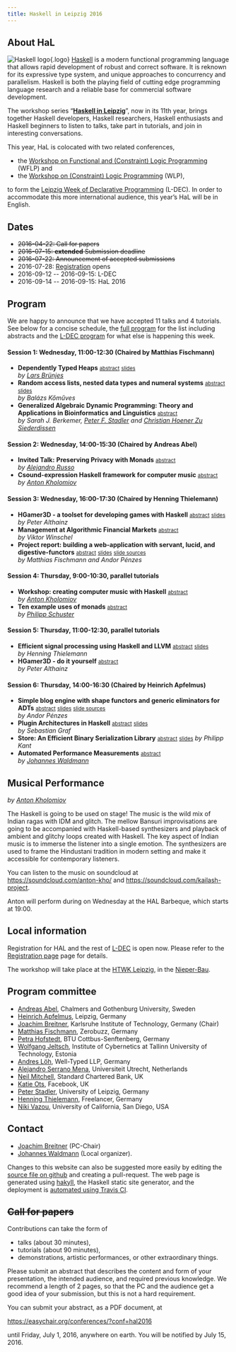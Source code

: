 ```yaml
---
title: Haskell in Leipzig 2016
---
```


About HaL
-----

![Haskell logo](images/logo.png){.logo}
[Haskell](http://haskell.org/) is a modern functional programming language that allows rapid development of robust and correct software. It is reknown for its expressive type system, and unique approaches to concurrency and parallelism. Haskell is both the playing field of cutting edge programming language research and a reliable base for commercial software development.

The workshop series “[**Haskell in Leipzig**](http://nfa.imn.htwk-leipzig.de/HAL2015/)”, now in its 11th year, brings together Haskell developers, Haskell researchers, Haskell enthusiasts and Haskell beginners to listen to talks, take part in tutorials, and join in interesting conversations.

This year, HaL is colocated with two related conferences,

 * the [Workshop on Functional and (Constraint) Logic Programming](https://wflp2016.github.io/) (WFLP) and
 * the [Workshop on (Constraint) Logic Programming](http://nfa.imn.htwk-leipzig.de/WLP2016/) (WLP),

to form the [Leipzig Week of Declarative Programming](http://nfa.imn.htwk-leipzig.de/LDEC2016/) (L-DEC). In order to accommodate this more international audience, this year’s HaL will be in English.

Dates
-----

 * ~~2016-04-22: Call for papers~~
 * ~~2016-07-15: **extended** Submission deadline~~
 * ~~2016-07-22: Announcement of accepted submissions~~
 * 2016-07-28: [Registration](http://nfa.imn.htwk-leipzig.de/LDEC2016/registration/) opens
 * 2016-09-12 -- 2016-09-15: L-DEC
 * 2016-09-14 -- 2016-09-15: HaL 2016


Program
-------

We are happy to announce that we have accepted 11 talks and 4 tutorials. See below for a concise schedule, the [full program](program.html) for the list including abstracts and the [L-DEC program](http://nfa.imn.htwk-leipzig.de/LDEC2016/program/) for what else is happening this week.

#### Session 1: Wednesday, 11:00-12:30 (Chaired by Matthias Fischmann)

* **Dependently Typed Heaps**
  <small>[abstract](program.html#brunjes)</small>
  <small>[slides](slides/HAL2016-brunjes.pdf)</small>  
  *by [Lars Brünjes]*
* **Random access lists, nested data types and numeral systems**
  <small>[abstract](program.html#komuves)</small>
  <small>[slides](slides/HAL2016-komuves.pdf)</small>  
  *by Balázs Kőműves*
* **Generalized Algebraic Dynamic Programming: Theory and Applications in Bioinformatics and Linguistics**
  <small>[abstract](program.html#stadler)</small>  
  *by Sarah J. Berkemer, [Peter F. Stadler] and [Christian Hoener Zu Siederdissen]*

#### Session 2: Wednesday, 14:00-15:30 (Chaired by Andreas Abel)

* **Invited Talk:**
  **Preserving Privacy with Monads**
  <small>[abstract](program.html#russo)</small>  
  *by [Alejandro Russo](http://www.cse.chalmers.se/~russo/)*
* **Csound-expression Haskell framework for computer music**
  <small>[abstract](program.html#kholomiov-talk)</small>  
  *by [Anton Kholomiov]*

#### Session 3: Wednesday, 16:00-17:30 (Chaired by Henning Thielemann)

* **HGamer3D - a toolset for developing games with Haskell**
  <small>[abstract](program.html#althainz-talk)</small>
  <small>[slides](slides/HAL2016-althainz.pdf)</small>  
  *by Peter Althainz*
* **Management at Algorithmic Financial Markets**
  <small>[abstract](program.html#winschel)</small>  
  *by Viktor Winschel*
* **Project report: building a web-application with servant, lucid, and digestive-functors**
  <small>[abstract](program.html#fischmann)</small>
  <small>[slides](slides/HAL2016-fischmann-penzes.pdf)</small>
  <small>[slide sources](slides/HAL2016-fischmann-penzes.md)</small>  
  *by Matthias Fischmann and Andor Pénzes*

#### Session 4: Thursday, 9:00-10:30, parallel tutorials

* **Workshop: creating computer music with Haskell**
  <small>[abstract](program.html#kholomiov-tutorial)</small>  
  *by [Anton Kholomiov]*
* **Ten example uses of monads**
  <small>[abstract](program.html#schuster)</small>  
  *by [Philipp Schuster]*

#### Session 5: Thursday, 11:00-12:30, parallel tutorials

* **Efficient signal processing using Haskell and LLVM**
  <small>[abstract](program.html#thielemann)</small>
  <small>[slides](slides/HAL2016-thielemann.pdf)</small>  
  *by Henning Thielemann*<br/>
* **HGamer3D - do it yourself**
  <small>[abstract](program.html#althainz-tutorial)</small>  
  *by Peter Althainz*<br/>


#### Session 6: Thursday, 14:00-16:30 (Chaired by Heinrich Apfelmus)

* **Simple blog engine with shape functors and generic eliminators for ADTs**
  <small>[abstract](program.html#penzes)</small>
  <small>[slides](slides/HAL2016-penzes.pdf)</small>
  <small>[slide sources](slides/HAL2016-penzes.lhs)</small>  
  *by Andor Pénzes*
* **Plugin Architectures in Haskell**
  <small>[abstract](program.html#graf)</small>
  <small>[slides](slides/HAL2016-graf.pdf)</small>  
  *by Sebastian Graf*
* **Store: An Efficient Binary Serialization Library**
  <small>[abstract](program.html#kant)</small>
  <small>[slides](slides/2016-hal-store.html)</small>
  *by Philipp Kant*
* **Automated Performance Measurements**
  <small>[abstract](program.html#waldmann)</small>  
  *by [Johannes Waldmann]*

[Johannes Waldmann]: http://www.imn.htwk-leipzig.de/~waldmann/
[Peter F. Stadler]: http://www.bioinf.uni-leipzig.de/
[Christian Hoener Zu Siederdissen]: http://www.bioinf.uni-leipzig.de/~choener/index.html
[Lars Brünjes]:  https://github.com/brunjlar
[Anton Kholomiov]: https://github.com/anton-k
[Philipp Schuster]: https://github.com/phischu


Musical Performance
-------------------

*by [Anton Kholomiov]*

The Haskell is going to be used on stage! The music is the wild mix of Indian
ragas with IDM and glitch.  The mellow Bansuri improvisations are going to be
accompanied with Haskell-based synthesizers and playback of ambient and glitchy
loops created with Haskell.  The key aspect of Indian music is to immerse the
listener into a single emotion.  The synthesizers are used to frame the
Hindustani tradition in modern setting and make it accessible for contemporary
listeners.

You can listen to the music on soundcloud at <https://soundcloud.com/anton-kho/> and <https://soundcloud.com/kailash-project>.

Anton will perform during on Wednesday at the HAL Barbeque, which starts at 19:00.


Local information
-----------------

Registration for HAL and the rest of [L-DEC](http://nfa.imn.htwk-leipzig.de/LDEC2016/) is open now. Please refer to the [Registration page](http://nfa.imn.htwk-leipzig.de/LDEC2016/registration/) page for details.

The workshop will take place at the [HTWK Leipzig](http://www.htwk-leipzig.de/), in the [Nieper-Bau](http://www.htwk-leipzig.de/de/hochschule/ueber-die-htwk-leipzig/gebaeudeuebersicht/nieper-bau/).



Program committee
-----------------

* [Andreas Abel](http://www2.tcs.ifi.lmu.de/~abel/), Chalmers and Gothenburg University, Sweden
* [Heinrich Apfelmus](http://apfelmus.nfshost.com/), Leipzig, Germany
* [Joachim Breitner](http://pp.ipd.kit.edu/~breitner/), Karlsruhe Institute of Technology, Germany (Chair)
* [Matthias Fischmann](https://www.zerobuzz.net/), Zerobuzz, Germany
* [Petra Hofstedt](http://www.b-tu.de/fg-programmiersprachen-compilerbau/), BTU Cottbus-Senftenberg, Germany
* [Wolfgang Jeltsch](https://wolfgang.jeltsch.info/), Institute of Cybernetics
at Tallinn University of Technology, Estonia
* [Andres Löh](https://www.andres-loeh.de/), Well-Typed LLP, Germany
* [Alejandro Serrano Mena](http://www.cs.uu.nl/staff/mena.html), Universiteit Utrecht, Netherlands
* [Neil Mitchell](http://ndmitchell.com/), Standard Chartered Bank, UK
* [Katie Ots](http://www.codemiller.com/), Facebook, UK
* [Peter Stadler](http://www.bioinf.uni-leipzig.de/~studla/), University of Leipzig, Germany
* [Henning Thielemann](http://www.henning-thielemann.de/), Freelancer, Germany
* [Niki Vazou](http://goto.ucsd.edu/~nvazou/), University of California, San Diego, USA

Contact
-------

 * [Joachim Breitner](mailto:breitner@kit.edu) (PC-Chair)
 * [Johannes Waldmann](http://www.imn.htwk-leipzig.de/~waldmann/) (Local organizer).

Changes to this website can also be suggested more easily by editing the [source file on github](https://github.com/nomeata/hal2016-website/edit/master/index.markdown) and creating a pull-request. The web page is generated using [hakyll](https://jaspervdj.be/hakyll/), the Haskell static site generator, and the deployment is [automated using Travis CI](https://github.com/nomeata/hal2016-website/blob/master/.travis.yml).

~~Call for papers~~
-------------------

Contributions can take the form of

 * talks (about 30 minutes),
 * tutorials (about 90 minutes),
 * demonstrations, artistic performances, or other extraordinary things.

Please submit an abstract that describes the content and form of your
presentation, the intended audience, and required previous knowledge.
We recommend a length of 2 pages, so that the PC and the audience get a good
idea of your submission, but this is not a hard requirement.

You can submit your abstract, as a PDF document, at

   <https://easychair.org/conferences/?conf=hal2016>

until Friday, July 1, 2016, anywhere on earth. You will be notified by July 15, 2016.

